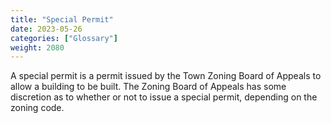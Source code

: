 ```yaml
---
title: "Special Permit"
date: 2023-05-26
categories: ["Glossary"]
weight: 2080
---
```

A special permit is a permit issued by the Town Zoning Board of Appeals to allow a building to be built. The Zoning Board of Appeals has some discretion as to whether or not to issue a special permit, depending on the zoning code.